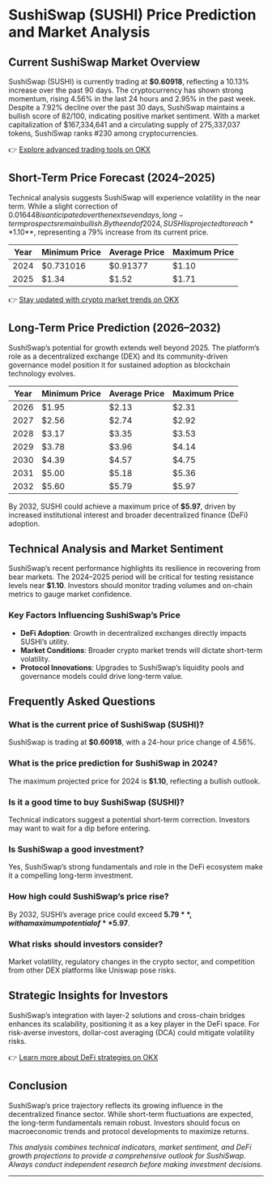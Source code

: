 # SushiSwap (SUSHI) Price Prediction and Market Analysis  

## Current SushiSwap Market Overview  
SushiSwap (SUSHI) is currently trading at **$0.60918**, reflecting a 10.13% increase over the past 90 days. The cryptocurrency has shown strong momentum, rising 4.56% in the last 24 hours and 2.95% in the past week. Despite a 7.92% decline over the past 30 days, SushiSwap maintains a bullish score of 82/100, indicating positive market sentiment. With a market capitalization of $167,334,641 and a circulating supply of 275,337,037 tokens, SushiSwap ranks #230 among cryptocurrencies.  

👉 [Explore advanced trading tools on OKX](https://bit.ly/okx-bonus)  

## Short-Term Price Forecast (2024–2025)  
Technical analysis suggests SushiSwap will experience volatility in the near term. While a slight correction of $0.016448 is anticipated over the next seven days, long-term prospects remain bullish. By the end of 2024, SUSHI is projected to reach **$1.10**, representing a 79% increase from its current price.  

| Year | Minimum Price | Average Price | Maximum Price |  
|------|---------------|---------------|---------------|  
| 2024 | $0.731016     | $0.91377      | $1.10         |  
| 2025 | $1.34         | $1.52         | $1.71         |  

👉 [Stay updated with crypto market trends on OKX](https://bit.ly/okx-bonus)  

## Long-Term Price Prediction (2026–2032)  
SushiSwap’s potential for growth extends well beyond 2025. The platform’s role as a decentralized exchange (DEX) and its community-driven governance model position it for sustained adoption as blockchain technology evolves.  

| Year | Minimum Price | Average Price | Maximum Price |  
|------|---------------|---------------|---------------|  
| 2026 | $1.95         | $2.13         | $2.31         |  
| 2027 | $2.56         | $2.74         | $2.92         |  
| 2028 | $3.17         | $3.35         | $3.53         |  
| 2029 | $3.78         | $3.96         | $4.14         |  
| 2030 | $4.39         | $4.57         | $4.75         |  
| 2031 | $5.00         | $5.18         | $5.36         |  
| 2032 | $5.60         | $5.79         | $5.97         |  

By 2032, SUSHI could achieve a maximum price of **$5.97**, driven by increased institutional interest and broader decentralized finance (DeFi) adoption.  

## Technical Analysis and Market Sentiment  
SushiSwap’s recent performance highlights its resilience in recovering from bear markets. The 2024–2025 period will be critical for testing resistance levels near **$1.10**. Investors should monitor trading volumes and on-chain metrics to gauge market confidence.  

### Key Factors Influencing SushiSwap’s Price  
- **DeFi Adoption**: Growth in decentralized exchanges directly impacts SUSHI’s utility.  
- **Market Conditions**: Broader crypto market trends will dictate short-term volatility.  
- **Protocol Innovations**: Upgrades to SushiSwap’s liquidity pools and governance models could drive long-term value.  

## Frequently Asked Questions  

### What is the current price of SushiSwap (SUSHI)?  
SushiSwap is trading at **$0.60918**, with a 24-hour price change of 4.56%.  

### What is the price prediction for SushiSwap in 2024?  
The maximum projected price for 2024 is **$1.10**, reflecting a bullish outlook.  

### Is it a good time to buy SushiSwap (SUSHI)?  
Technical indicators suggest a potential short-term correction. Investors may want to wait for a dip before entering.  

### Is SushiSwap a good investment?  
Yes, SushiSwap’s strong fundamentals and role in the DeFi ecosystem make it a compelling long-term investment.  

### How high could SushiSwap’s price rise?  
By 2032, SUSHI’s average price could exceed **$5.79**, with a maximum potential of **$5.97**.  

### What risks should investors consider?  
Market volatility, regulatory changes in the crypto sector, and competition from other DEX platforms like Uniswap pose risks.  

## Strategic Insights for Investors  
SushiSwap’s integration with layer-2 solutions and cross-chain bridges enhances its scalability, positioning it as a key player in the DeFi space. For risk-averse investors, dollar-cost averaging (DCA) could mitigate volatility risks.  

👉 [Learn more about DeFi strategies on OKX](https://bit.ly/okx-bonus)  

## Conclusion  
SushiSwap’s price trajectory reflects its growing influence in the decentralized finance sector. While short-term fluctuations are expected, the long-term fundamentals remain robust. Investors should focus on macroeconomic trends and protocol developments to maximize returns.  

*This analysis combines technical indicators, market sentiment, and DeFi growth projections to provide a comprehensive outlook for SushiSwap. Always conduct independent research before making investment decisions.*  

---  